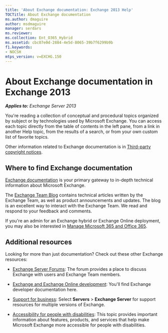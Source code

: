 ```yaml
---
title: 'About Exchange documentation: Exchange 2013 Help'
TOCTitle: About Exchange documentation
ms.author: dmaguire
author: msdmaguire
manager: serdars
ms.reviewer: 
ms.collection: Ent_O365_Hybrid
ms.assetid: cbc07e0d-2884-4e5d-8065-39b7f6299b9b
f1.keywords:
- NOCSH
mtps_version: v=EXCHG.150
---
```


# About Exchange documentation in Exchange 2013

_**Applies to:** Exchange Server 2013_

You're reading a collection of conceptual and procedural topics organized by subject or by technologies used by Microsoft Exchange. You can access each topic directly from the table of contents in the left pane, from a link in another Help topic, from the results of a search, or from your own custom list of favorite topics.

Other information related to Exchange documentation is in [Third-party copyright notices](third-party-copyright-notices-exchange-2013-help.md).

## Where to find Exchange documentation

[Exchange documentation](https://docs.microsoft.com/exchange/) is your primary gateway to in-depth technical information about Microsoft Exchange.

The [Exchange Team Blog](https://techcommunity.microsoft.com/t5/exchange-team-blog/bg-p/Exchange) contains technical articles written by the Exchange Team, as well as product announcements and updates. The blog is an excellent way to interact with the Exchange Team. We read and respond to your feedback and comments.

If you're an admin for an Exchange hybrid or Exchange Online deployment, you may also be interested in [Manage Microsoft 365 and Office 365](https://docs.microsoft.com/Office365/).

## Additional resources

Looking for more than just documentation? Check out these other Exchange resources:

- [Exchange Server Forums](https://go.microsoft.com/fwlink/p/?linkId=60612): The forum provides a place to discuss Exchange with users and Exchange Team members.

- [Exchange and Exchange Online development](https://docs.microsoft.com/exchange/client-developer/exchange-server-development): You'll find Exchange developer documentation here.

- [Support for business](https://support.microsoft.com/supportforbusiness/productselection): Select **Servers** \> **Exchange Server** for support resources for multiple versions of Exchange.

- [Accessibility for people with disabilities](accessibility-exchange-2013-help.md): This topic provides important information about features, products, and services that help make Microsoft Exchange more accessible for people with disabilities.
